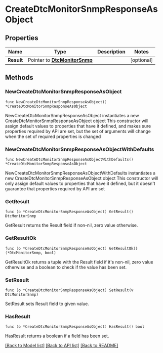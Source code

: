 # CreateDtcMonitorSnmpResponseAsObject

## Properties

Name | Type | Description | Notes
------------ | ------------- | ------------- | -------------
**Result** | Pointer to [**DtcMonitorSnmp**](DtcMonitorSnmp.md) |  | [optional] 

## Methods

### NewCreateDtcMonitorSnmpResponseAsObject

`func NewCreateDtcMonitorSnmpResponseAsObject() *CreateDtcMonitorSnmpResponseAsObject`

NewCreateDtcMonitorSnmpResponseAsObject instantiates a new CreateDtcMonitorSnmpResponseAsObject object
This constructor will assign default values to properties that have it defined,
and makes sure properties required by API are set, but the set of arguments
will change when the set of required properties is changed

### NewCreateDtcMonitorSnmpResponseAsObjectWithDefaults

`func NewCreateDtcMonitorSnmpResponseAsObjectWithDefaults() *CreateDtcMonitorSnmpResponseAsObject`

NewCreateDtcMonitorSnmpResponseAsObjectWithDefaults instantiates a new CreateDtcMonitorSnmpResponseAsObject object
This constructor will only assign default values to properties that have it defined,
but it doesn't guarantee that properties required by API are set

### GetResult

`func (o *CreateDtcMonitorSnmpResponseAsObject) GetResult() DtcMonitorSnmp`

GetResult returns the Result field if non-nil, zero value otherwise.

### GetResultOk

`func (o *CreateDtcMonitorSnmpResponseAsObject) GetResultOk() (*DtcMonitorSnmp, bool)`

GetResultOk returns a tuple with the Result field if it's non-nil, zero value otherwise
and a boolean to check if the value has been set.

### SetResult

`func (o *CreateDtcMonitorSnmpResponseAsObject) SetResult(v DtcMonitorSnmp)`

SetResult sets Result field to given value.

### HasResult

`func (o *CreateDtcMonitorSnmpResponseAsObject) HasResult() bool`

HasResult returns a boolean if a field has been set.


[[Back to Model list]](../README.md#documentation-for-models) [[Back to API list]](../README.md#documentation-for-api-endpoints) [[Back to README]](../README.md)


